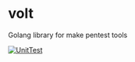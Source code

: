 # volt
Golang library for make pentest tools

[![UnitTest](https://github.com/hahwul/volt/actions/workflows/go.yml/badge.svg)](https://github.com/hahwul/volt/actions/workflows/go.yml)
